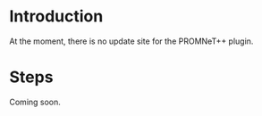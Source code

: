 # Introduction #

At the moment, there is no update site for the PROMNeT++ plugin.

# Steps #

Coming soon.